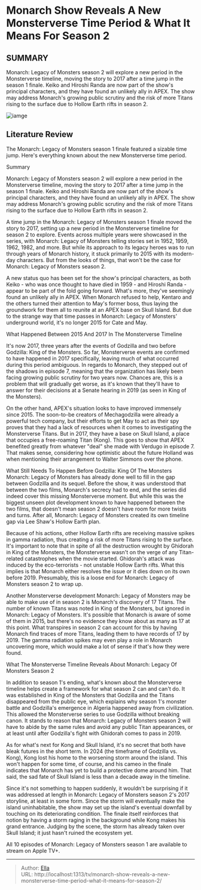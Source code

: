 # Monarch Show Reveals A New Monsterverse Time Period &amp; What It Means For Season 2


## SUMMARY 



  Monarch: Legacy of Monsters season 2 will explore a new period in the Monsterverse timeline, moving the story to 2017 after a time jump in the season 1 finale.   Keiko and Hiroshi Randa are now part of the show&#39;s principal characters, and they have found an unlikely ally in APEX.   The show may address Monarch&#39;s growing public scrutiny and the risk of more Titans rising to the surface due to Hollow Earth rifts in season 2.  

![iamge](https://static1.srcdn.com/wordpress/wp-content/uploads/2023/12/monarch-legacy-monsters-hiroshi-randa-reveals.jpg)

## Literature Review
The Monarch: Legacy of Monsters season 1 finale featured a sizable time jump. Here&#39;s everything known about the new Monsterverse time period.





Summary

  Monarch: Legacy of Monsters season 2 will explore a new period in the Monsterverse timeline, moving the story to 2017 after a time jump in the season 1 finale.   Keiko and Hiroshi Randa are now part of the show&#39;s principal characters, and they have found an unlikely ally in APEX.   The show may address Monarch&#39;s growing public scrutiny and the risk of more Titans rising to the surface due to Hollow Earth rifts in season 2.  







A time jump in the Monarch: Legacy of Monsters season 1 finale moved the story to 2017, setting up a new period in the Monsterverse timeline for season 2 to explore. Events across multiple years were showcased in the series, with Monarch: Legacy of Monsters telling stories set in 1952, 1959, 1962, 1982, and more. But while its approach to its legacy heroes was to run through years of Monarch history, it stuck primarily to 2015 with its modern-day characters. But from the looks of things, that won&#39;t be the case for Monarch: Legacy of Monsters season 2.

A new status quo has been set for the show&#39;s principal characters, as both Keiko - who was once thought to have died in 1959 - and Hiroshi Randa - appear to be part of the fold going forward. What&#39;s more, they&#39;ve seemingly found an unlikely ally in APEX. When Monarch refused to help, Kentaro and the others turned their attention to May&#39;s former boss, thus laying the groundwork for them all to reunite at an APEX base on Skull Island. But due to the strange way that time passes in Monarch: Legacy of Monsters&#39; underground world, it&#39;s no longer 2015 for Cate and May.





 What Happened Between 2015 And 2017 In The Monsterverse Timeline 
          

It&#39;s now 2017, three years after the events of Godzilla and two before Godzilla: King of the Monsters. So far, Monsterverse events are confirmed to have happened in 2017 specifically, leaving much of what occurred during this period ambiguous. In regards to Monarch, they stepped out of the shadows in episode 7, meaning that the organization has likely been facing growing public scrutiny for two years now. Chances are, this is a problem that will gradually get worse, as it&#39;s known that they&#39;ll have to answer for their decisions at a Senate hearing in 2019 (as seen in King of the Monsters).

On the other hand, APEX&#39;s situation looks to have improved immensely since 2015. The soon-to-be creators of Mechagodzilla were already a powerful tech company, but their efforts to get May to act as their spy proves that they had a lack of resources when it comes to investigating the Monsterverse Titans. But in 2017, they have a base on Skull Island, a place that occupies a free-roaming Titan (Kong). This goes to show that APEX benefited greatly from whatever &#34;deal&#34; she made with Verdugo in episode 7. That makes sense, considering how optimistic about the future Holland was when mentioning their arrangement to Walter Simmons over the phone.






 What Still Needs To Happen Before Godzilla: King Of The Monsters 
Monarch: Legacy of Monsters has already done well to fill in the gap between Godzilla and its sequel. Before the show, it was understood that between the two films, Monarch&#39;s secrecy had to end, and the series did indeed cover this missing Monsterverse moment. But while this was the biggest unseen plot development known to have happened between the two films, that doesn&#39;t mean season 2 doesn&#39;t have room for more twists and turns. After all, Monarch: Legacy of Monsters created its own timeline gap via Lee Shaw&#39;s Hollow Earth plan.

Because of his actions, other Hollow Earth rifts are receiving massive spikes in gamma radiation, thus creating a risk of more Titans rising to the surface. It&#39;s important to note that in spite of all the destruction wrought by Ghidorah in King of the Monsters, the Monsterverse wasn&#39;t on the verge of any Titan-related catastrophes when the movie started. Ghidorah&#39;s attack was induced by the eco-terrorists - not unstable Hollow Earth rifts. What this implies is that Monarch either resolves the issue or it dies down on its own before 2019. Presumably, this is a loose end for Monarch: Legacy of Monsters season 2 to wrap up.




Another Monsterverse development Monarch: Legacy of Monsters may be able to make use of in season 2 is Monarch&#39;s discovery of 17 Titans. The number of known Titans was noted in King of the Monsters, but ignored in Monarch: Legacy of Monsters. It&#39;s possible that Monarch is aware of some of them in 2015, but there&#39;s no evidence they know about as many as 17 at this point. What transpires in season 2 can account for this by having Monarch find traces of more Titans, leading them to have records of 17 by 2019. The gamma radiation spikes may even play a role in Monarch uncovering more, which would make a lot of sense if that&#39;s how they were found.



 What The Monsterverse Timeline Reveals About Monarch: Legacy Of Monsters Season 2 
          

In addition to season 1&#39;s ending, what&#39;s known about the Monsterverse timeline helps create a framework for what season 2 can and can&#39;t do. It was established in King of the Monsters that Godzilla and the Titans disappeared from the public eye, which explains why season 1&#39;s monster battle and Godzilla&#39;s emergence in Algeria happened away from civilization. This allowed the Monsterverse series to use Godzilla without breaking canon. It stands to reason that Monarch: Legacy of Monsters season 2 will have to abide by the same rules and avoid any public Titan appearances, or at least until after Godzilla&#39;s fight with Ghidorah comes to pass in 2019.




As for what&#39;s next for Kong and Skull Island, it&#39;s no secret that both have bleak futures in the short term. In 2024 (the timeframe of Godzilla vs. Kong), Kong lost his home to the worsening storm around the island. This won&#39;t happen for some time, of course, and his cameo in the finale indicates that Monarch has yet to build a protective dome around him. That said, the sad fate of Skull Island is less than a decade away in the timeline.

Since it&#39;s not something to happen suddenly, it wouldn&#39;t be surprising if it was addressed at length in Monarch: Legacy of Monsters season 2&#39;s 2017 storyline, at least in some form. Since the storm will eventually make the island uninhabitable, the show may set up the island&#39;s eventual downfall by touching on its deteriorating condition. The finale itself reinforces that notion by having a storm raging in the background while Kong makes his grand entrance. Judging by the scene, the storm has already taken over Skull Island; it just hasn&#39;t ruined the ecosystem yet.






All 10 episodes of Monarch: Legacy of Monsters season 1 are available to stream on Apple TV&#43;.





---

> Author: [Ella](https://instagram.hk.cn/)  
> URL: http://localhost:1313/tv/monarch-show-reveals-a-new-monsterverse-time-period-what-it-means-for-season-2/  

